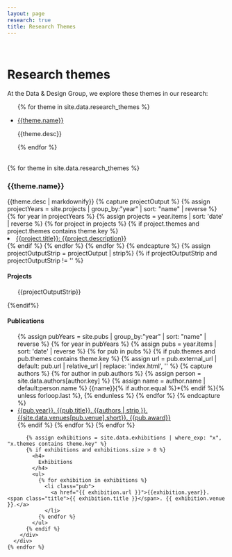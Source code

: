 ```yaml
---
layout: page
research: true
title: Research Themes
---
```


<div class="pure-g">
  <div class="pure-u-md-1-12">
  &nbsp;
  </div>
  <div class="pure-u-1 pure-u-md-11-12">
    <h1>Research themes</h1>
  </div>
</div>

<div class="pure-g">
  <div class="pure-u-1 pure-u-md-3-4">
    <p>
      At the <span class="dnd">Data & Design</span> Group, we explore these themes in our research:
    </p>
    <ul class="themes-list">
      {% for theme in site.data.research_themes %}
        <li>
          <p>
            <a href="#theme-{{theme.key}}">{{theme.name}}</a>
          </p>
          <p class="themes-list-desc">
            {{theme.desc}}
          </p>
        </li>
      {% endfor %}
    </ul>
  </div>
</div>

<div id="themes" class="pure-g">
  <div class="pure-u-md-1-4">&nbsp;</div>
  <div class="pure-u-1 pure-u-md-1-2">
    {% for theme in site.data.research_themes %}
      <div id="theme-{{theme.key}}" class="theme">
        <div class="content">
          <h3>{{theme.name}}</h3>
          {{theme.desc | markdownify}}
          {% capture projectOutput %}
            {% assign projectYears = site.projects | group_by:"year" | sort: "name" | reverse %}
            {% for year in projectYears %}
              {% assign projects = year.items | sort: 'date' | reverse %}
              {% for project in projects %}
                {% if project.themes and project.themes contains theme.key %}
                  <li class="pub"><a href="/projects/{{project.slug}}"><span class="title">{{project.title}}</span>: {{project.description}}</a></li>
                {% endif %}
              {% endfor %}
            {% endfor %}
          {% endcapture %}
          {% assign projectOutputStrip = projectOutput | strip%}
          {% if projectOutputStrip and projectOutputStrip != '' %}
            <h4>
              Projects
            </h4>
            <ul>
            {{projectOutputStrip}}
            </ul>
          {%endif%}
          <h4>
            Publications
          </h4>
          <ul>
            {% assign pubYears = site.pubs | group_by:"year" | sort: "name" | reverse %}
            {% for year in pubYears %}
              {% assign pubs = year.items | sort: 'date' | reverse %}
              {% for pub in pubs %}
                {% if pub.themes and pub.themes contains theme.key %}
                  {% assign url = pub.external_url | default: pub.url | relative_url | replace: 'index.html', '' %}
                  {% capture authors %}
                    {% for author in pub.authors %}
                      {% assign person = site.data.authors[author.key] %}
                      {% assign name = author.name | default:person.name %}
                      {{name}}{% if author.equal %}*{% endif %}{% unless forloop.last %}, {% endunless %}
                    {% endfor %}
                  {% endcapture %}
                  <li class="pub"><a href="{{url}}">{{pub.year}}. <span class="title">{{pub.title}}</span>. {{authors | strip }}. {{site.data.venues[pub.venue].short}}. <span class="award">{{pub.award}}</span></a></li>
                {% endif %}
              {% endfor %}
            {% endfor %}
          </ul>

          {% assign exhibitions = site.data.exhibitions | where_exp: "x", "x.themes contains theme.key" %}
          {% if exhibitions and exhibitions.size > 0 %}
            <h4>
              Exhibitions
            </h4>
            <ul>
              {% for exhibition in exhibitions %}
                <li class="pub">
                  <a href="{{ exhibition.url }}">{{exhibition.year}}. <span class="title">{{ exhibition.title }}</span>. {{ exhibition.venue }}.</a>
                </li>
              {% endfor %}
            </ul>
          {% endif %}
        </div>
      </div>
    {% endfor %}

  </div>
</div>
